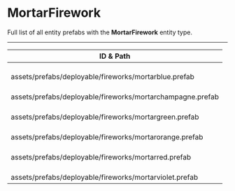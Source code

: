 # MortarFirework
Full list of all <Badge type="warning" text="6"/> entity prefabs with the **MortarFirework** entity type.

---
| ID & Path |
| --- |
| <a href="#3537935076"><Badge id="3537935076" type="tip" text="#"/></a> <Badge type="tip" text="3537935076"/> <br> assets/prefabs/deployable/fireworks/mortarblue.prefab |
| <a href="#1538862213"><Badge id="1538862213" type="tip" text="#"/></a> <Badge type="tip" text="1538862213"/> <br> assets/prefabs/deployable/fireworks/mortarchampagne.prefab |
| <a href="#1303486792"><Badge id="1303486792" type="tip" text="#"/></a> <Badge type="tip" text="1303486792"/> <br> assets/prefabs/deployable/fireworks/mortargreen.prefab |
| <a href="#2125925416"><Badge id="2125925416" type="tip" text="#"/></a> <Badge type="tip" text="2125925416"/> <br> assets/prefabs/deployable/fireworks/mortarorange.prefab |
| <a href="#2059113465"><Badge id="2059113465" type="tip" text="#"/></a> <Badge type="tip" text="2059113465"/> <br> assets/prefabs/deployable/fireworks/mortarred.prefab |
| <a href="#571344195"><Badge id="571344195" type="tip" text="#"/></a> <Badge type="tip" text="571344195"/> <br> assets/prefabs/deployable/fireworks/mortarviolet.prefab |
